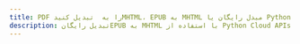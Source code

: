 ---title: PDF را به  تبدیل کنیدMHTML، EPUB به MHTML مبدل رایگان یا Python SDKdescription: تبدیل رایگانEPUB به MHTML با استفاده از Python Cloud APIs & SDK همچنین اسناد PDF را در Cloud ایجاد، ویرایش و رندر کنید.---